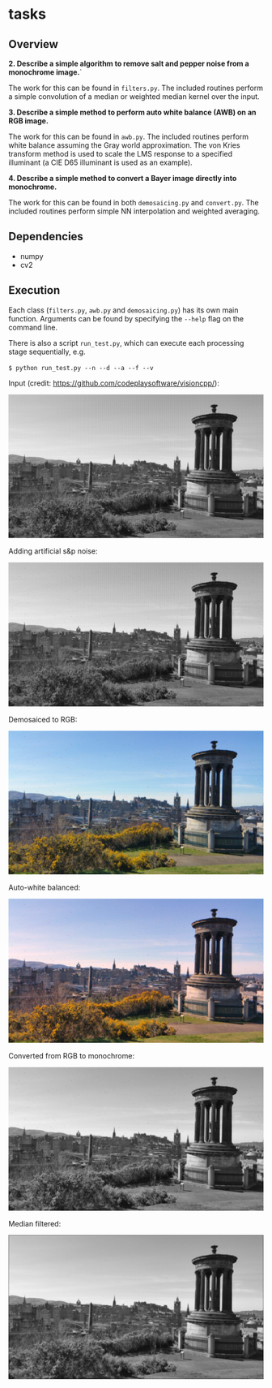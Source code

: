 # tasks
 
## Overview
 
**2. Describe a simple algorithm to remove salt and pepper noise from a monochrome image.**`

The work for this can be found in `filters.py`. The included routines perform a simple convolution of a median or weighted median kernel over the input.

**3. Describe a simple method to perform auto white balance (AWB) on an RGB image.**

The work for this can be found in `awb.py`. The included routines perform white balance assuming the Gray world approximation. The von Kries transform method is used to scale the LMS response to a specified illuminant (a CIE D65 illuminant is used as an example).

**4. Describe a simple method to convert a Bayer image directly into monochrome.**

The work for this can be found in both `demosaicing.py` and `convert.py`. The included routines perform simple NN interpolation and weighted averaging.

## Dependencies

- numpy
- cv2

## Execution

Each class (`filters.py`, `awb.py` and `demosaicing.py`) has its own main function. Arguments can be found by specifying the `--help` flag on the command line.

There is also a script `run_test.py`, which can execute each processing stage sequentially, e.g.

`$ python run_test.py --n --d --a --f --v`

Input (credit: https://github.com/codeplaysoftware/visioncpp/):

![input](/img/input.png)

Adding artificial s&p noise:
 
![added_noise](/img/added_noise.png)

Demosaiced to RGB:
 
![demosaiced](/img/demosaiced.png)

Auto-white balanced:

![awb](/img/auto_white_balanced.png)

Converted from RGB to monochrome:
 
![monochromed](/img/monochromed.png)

Median filtered:
 
![filtered](/img/filtered.png)







